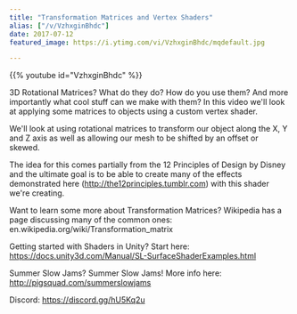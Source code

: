 ```yaml
---
title: "Transformation Matrices and Vertex Shaders"
alias: ["/v/VzhxginBhdc"]
date: 2017-07-12
featured_image: https://i.ytimg.com/vi/VzhxginBhdc/mqdefault.jpg

---
```


{{% youtube id="VzhxginBhdc" %}}

3D Rotational Matrices? What do they do? How do you use them? And more importantly what cool stuff can we make with them? In this video we'll look at applying some matrices to objects using a custom vertex shader.

We'll look at using rotational matrices to transform our object along the X, Y and Z axis as well as allowing our mesh to be shifted by an offset or skewed.

The idea for this comes partially from the 12 Principles of Design by Disney and the ultimate goal is to be able to create many of the effects demonstrated here (http://the12principles.tumblr.com) with this shader we're creating.

Want to learn some more about Transformation Matrices? Wikipedia   has a page discussing many of the common ones: en.wikipedia.org/wiki/Transformation_matrix

Getting started with Shaders in Unity? Start here: https://docs.unity3d.com/Manual/SL-SurfaceShaderExamples.html

Summer Slow Jams? Summer Slow Jams! More info here: http://pigsquad.com/summerslowjams

Discord: https://discord.gg/hU5Kq2u